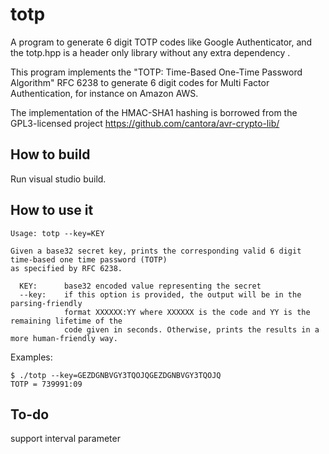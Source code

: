 # totp
A program to generate 6 digit TOTP codes like Google Authenticator, and the totp.hpp is a header only library without any extra dependency .

This program implements the "TOTP: Time-Based One-Time Password Algorithm" RFC 6238 to generate 6 digit codes for Multi Factor Authentication, for instance on Amazon AWS.

The implementation of the HMAC-SHA1 hashing is borrowed from the GPL3-licensed project https://github.com/cantora/avr-crypto-lib/

## How to build
Run visual studio build.

## How to use it
```
Usage: totp --key=KEY

Given a base32 secret key, prints the corresponding valid 6 digit time-based one time password (TOTP)
as specified by RFC 6238.

  KEY:      base32 encoded value representing the secret
  --key:    if this option is provided, the output will be in the parsing-friendly
            format XXXXXX:YY where XXXXXX is the code and YY is the remaining lifetime of the
            code given in seconds. Otherwise, prints the results in a more human-friendly way.
```

Examples:

```
$ ./totp --key=GEZDGNBVGY3TQOJQGEZDGNBVGY3TQOJQ
TOTP = 739991:09

```

## To-do

support interval parameter
